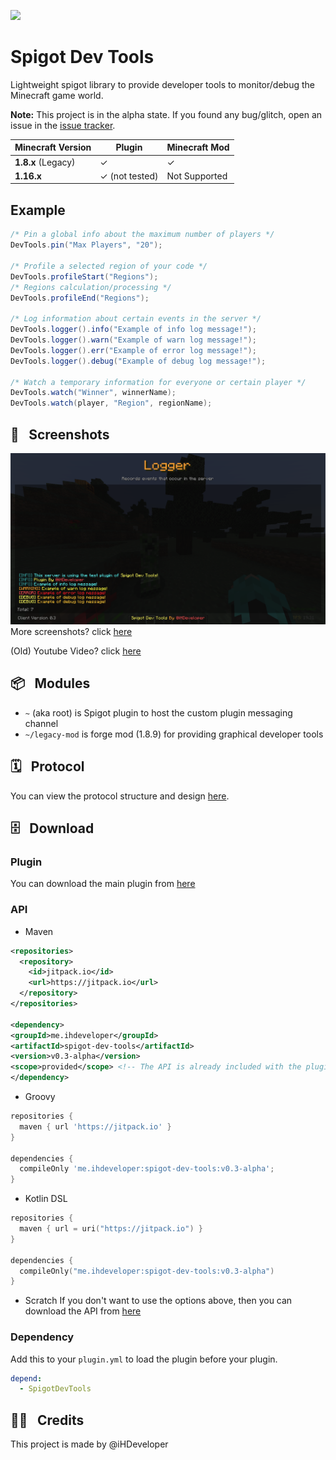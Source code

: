 [![](https://jitpack.io/v/iHDeveloper/spigot-dev-tools.svg)](https://jitpack.io/#iHDeveloper/spigot-dev-tools)
# Spigot Dev Tools
Lightweight spigot library to provide developer tools to monitor/debug the Minecraft game world.

**Note:** This project is in the alpha state.
If you found any bug/glitch, open an issue in the [issue tracker](https://github.com/iHDeveloper/spigot-dev-tools/issues).

|Minecraft Version | Plugin | Minecraft Mod |
|------------------|--------|---------------|
| **1.8.x** (Legacy) | ✓ | ✓ |
| **1.16.x** | ✓ (not tested) | Not Supported |

## Example

```java
/* Pin a global info about the maximum number of players */
DevTools.pin("Max Players", "20");

/* Profile a selected region of your code */
DevTools.profileStart("Regions");
/* Regions calculation/processing */
DevTools.profileEnd("Regions");

/* Log information about certain events in the server */
DevTools.logger().info("Example of info log message!");
DevTools.logger().warn("Example of warn log message!");
DevTools.logger().err("Example of error log message!");
DevTools.logger().debug("Example of debug log message!");

/* Watch a temporary information for everyone or certain player */
DevTools.watch("Winner", winnerName);
DevTools.watch(player, "Region", regionName);
```

## 🌃⠀Screenshots
![Logger](./img/logger.png)
More screenshots? click [here](./SCREENSHOTS.md)

(Old) Youtube Video? click [here](https://youtu.be/BXlPDq4DVlw)


## 📦⠀Modules
- `~` (aka root) is Spigot plugin to host the custom plugin messaging channel
- `~/legacy-mod` is forge mod (1.8.9) for providing graphical developer tools

## 🗓⠀Protocol
You can view the protocol structure and design [here](./PROTOCOL.md).

## 🗄⠀Download
### Plugin
You can download the main plugin from [here](https://github.com/iHDeveloper/spigot-dev-tools/releases/tag/v0.3-alpha)
### API
- Maven
```xml
<repositories>
  <repository>
    <id>jitpack.io</id>
    <url>https://jitpack.io</url>
  </repository>
</repositories>

<dependency>
<groupId>me.ihdeveloper</groupId>
<artifactId>spigot-dev-tools</artifactId>
<version>v0.3-alpha</version>
<scope>provided</scope> <!-- The API is already included with the plugin -->
</dependency>
```

- Groovy
```groovy
repositories {
  maven { url 'https://jitpack.io' }
}

dependencies {
  compileOnly 'me.ihdeveloper:spigot-dev-tools:v0.3-alpha';
}
```

- Kotlin DSL
```kotlin
repositories {
  maven { url = uri("https://jitpack.io") }
}

dependencies {
  compileOnly("me.ihdeveloper:spigot-dev-tools:v0.3-alpha")
}
```

- Scratch
  If you don't want to use the options above, then you can download the API from [here](https://github.com/iHDeveloper/spigot-dev-tools/releases/tag/v0.3-alpha)

### Dependency
Add this to your `plugin.yml` to load the plugin before your plugin.
```yml
depend:
  - SpigotDevTools
```

## 👨‍💻⠀Credits
This project is made by @iHDeveloper
